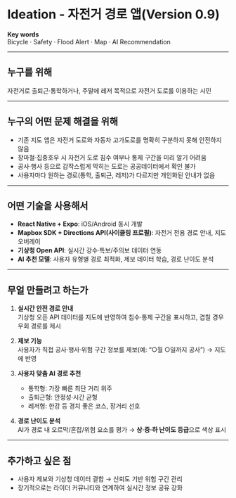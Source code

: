 # Ideation - 자전거 경로 앱(Version 0.9)

**Key words**  
Bicycle · Safety · Flood Alert · Map · AI Recommendation

---

## 누구를 위해
자전거로 출퇴근·통학하거나, 주말에 레저 목적으로 자전거 도로를 이용하는 시민

---

## 누구의 어떤 문제 해결을 위해
- 기존 지도 앱은 자전거 도로와 자동차 고가도로를 명확히 구분하지 못해 안전하지 않음  
- 장마철·집중호우 시 자전거 도로 침수 여부나 통제 구간을 미리 알기 어려움  
- 공사·행사 등으로 갑작스럽게 막히는 도로는 공공데이터에서 확인 불가  
- 사용자마다 원하는 경로(통학, 출퇴근, 레저)가 다르지만 개인화된 안내가 없음  

---

## 어떤 기술을 사용해서
- **React Native + Expo**: iOS/Android 동시 개발  
- **Mapbox SDK + Directions API(사이클링 프로필)**: 자전거 전용 경로 안내, 지도 오버레이  
- **기상청 Open API**: 실시간 강수·특보/주의보 데이터 연동  
- **AI 추천 모델**: 사용자 유형별 경로 최적화, 제보 데이터 학습, 경로 난이도 분석  

---

## 무얼 만들려고 하는가
1. **실시간 안전 경로 안내**  
   기상청 오픈 API 데이터를 지도에 반영하여 침수·통제 구간을 표시하고, 겹칠 경우 우회 경로를 제시  

2. **제보 기능**  
   사용자가 직접 공사·행사·위험 구간 정보를 제보(예: “○월 ○일까지 공사”) → 지도에 반영  

3. **사용자 맞춤 AI 경로 추천**  
   - 통학형: 가장 빠른 최단 거리 위주  
   - 출퇴근형: 안정성·시간 균형  
   - 레저형: 한강 등 경치 좋은 코스, 장거리 선호  

4. **경로 난이도 분석**  
   AI가 경로 내 오르막/혼잡/위험 요소를 평가 → **상·중·하 난이도 등급**으로 색상 표시  

---

## 추가하고 싶은 점
- 사용자 제보와 기상청 데이터 결합 → 신뢰도 기반 위험 구간 관리  
- 장기적으로는 라이더 커뮤니티와 연계하여 실시간 정보 공유 강화  

